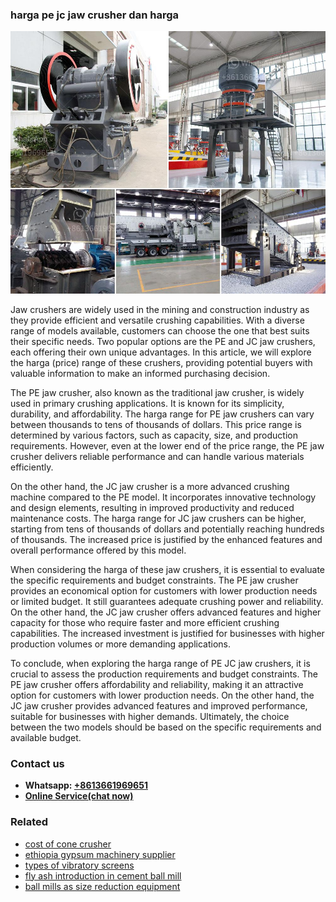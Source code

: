 <h3>harga pe jc jaw crusher dan harga</h3><img src='1708497650.jpg' alt=''><p>Jaw crushers are widely used in the mining and construction industry as they provide efficient and versatile crushing capabilities. With a diverse range of models available, customers can choose the one that best suits their specific needs. Two popular options are the PE and JC jaw crushers, each offering their own unique advantages. In this article, we will explore the harga (price) range of these crushers, providing potential buyers with valuable information to make an informed purchasing decision.</p><p>The PE jaw crusher, also known as the traditional jaw crusher, is widely used in primary crushing applications. It is known for its simplicity, durability, and affordability. The harga range for PE jaw crushers can vary between thousands to tens of thousands of dollars. This price range is determined by various factors, such as capacity, size, and production requirements. However, even at the lower end of the price range, the PE jaw crusher delivers reliable performance and can handle various materials efficiently.</p><p>On the other hand, the JC jaw crusher is a more advanced crushing machine compared to the PE model. It incorporates innovative technology and design elements, resulting in improved productivity and reduced maintenance costs. The harga range for JC jaw crushers can be higher, starting from tens of thousands of dollars and potentially reaching hundreds of thousands. The increased price is justified by the enhanced features and overall performance offered by this model.</p><p>When considering the harga of these jaw crushers, it is essential to evaluate the specific requirements and budget constraints. The PE jaw crusher provides an economical option for customers with lower production needs or limited budget. It still guarantees adequate crushing power and reliability. On the other hand, the JC jaw crusher offers advanced features and higher capacity for those who require faster and more efficient crushing capabilities. The increased investment is justified for businesses with higher production volumes or more demanding applications.</p><p>To conclude, when exploring the harga range of PE JC jaw crushers, it is crucial to assess the production requirements and budget constraints. The PE jaw crusher offers affordability and reliability, making it an attractive option for customers with lower production needs. On the other hand, the JC jaw crusher provides advanced features and improved performance, suitable for businesses with higher demands. Ultimately, the choice between the two models should be based on the specific requirements and available budget.</p><h3>Contact us</h3><ul><li><strong>Whatsapp:&nbsp;<a href="https://wa.me/8613661969651">+8613661969651</a></strong></li><li><a href="https://swt.shibang-china.com/?git&amp;zhl&amp;harga pe jc jaw crusher dan harga"><strong>Online Service(chat now)</strong></a></li></ul><h3>Related</h3><ul><li><a href='cost of cone crusher.md'>cost of cone crusher</a></li><li><a href='ethiopia gypsum machinery supplier.md'>ethiopia gypsum machinery supplier</a></li><li><a href='types of vibratory screens.md'>types of vibratory screens</a></li><li><a href='fly ash introduction in cement ball mill.md'>fly ash introduction in cement ball mill</a></li><li><a href='ball mills as size reduction equipment.md'>ball mills as size reduction equipment</a></li></ul>